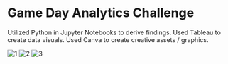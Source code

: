 # Game Day Analytics Challenge

Utilized Python in Jupyter Notebooks to derive findings. Used Tableau to create data visuals. Used Canva to create creative assets / graphics.

![1](https://github.com/user-attachments/assets/5d2a562d-23aa-4fe9-be5f-faedc81ef969)
![2](https://github.com/user-attachments/assets/30dad754-8217-47e4-9fc7-3fab6df82b09)
![3](https://github.com/user-attachments/assets/399e8dfe-61b0-45ee-89d5-834f5325aa0c)
